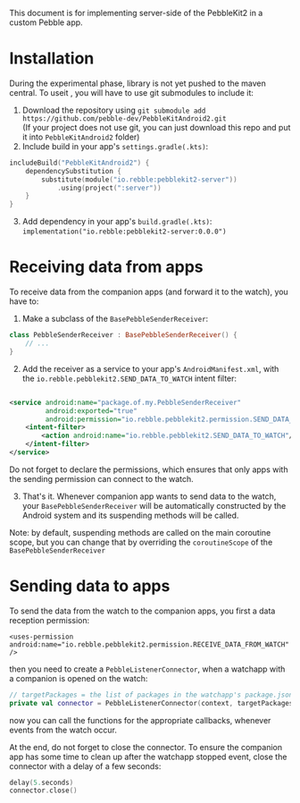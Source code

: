 This document is for implementing server-side of the PebbleKit2 in a custom Pebble app.

# Installation

During the experimental phase, library is not yet pushed to the maven central. To useit , you will have to use git
submodules
to include it:

1. Download the repository using `git submodule add https://github.com/pebble-dev/PebbleKitAndroid2.git`    
   (If your project does not use git, you can just download this repo and put it into `PebbleKitAndroid2` folder)
2. Include build in your app's `settings.gradle(.kts)`:

```kotlin
includeBuild("PebbleKitAndroid2") {
    dependencySubstitution {
        substitute(module("io.rebble:pebblekit2-server"))
            .using(project(":server"))
    }
}
```

3. Add dependency in your app's `build.gradle(.kts)`: `implementation("io.rebble:pebblekit2-server:0.0.0")`

# Receiving data from apps

To receive data from the companion apps (and forward it to the watch), you have to:

1. Make a subclass of the `BasePebbleSenderReceiver`:

```kotlin
class PebbleSenderReceiver : BasePebbleSenderReceiver() {
    // ...
}
```

2. Add the receiver as a service to your app's `AndroidManifest.xml`,
   with the `io.rebble.pebblekit2.SEND_DATA_TO_WATCH` intent filter:

```xml

<service android:name="package.of.my.PebbleSenderReceiver" 
         android:exported="true" 
         android:permission="io.rebble.pebblekit2.permission.SEND_DATA_TO_WATCH">
    <intent-filter>
        <action android:name="io.rebble.pebblekit2.SEND_DATA_TO_WATCH"/>
    </intent-filter>
</service>
```

Do not forget to declare the permissions, which ensures that only apps with the sending
permission can connect to the watch.

3. That's it. Whenever companion app wants to send data to the watch, your `BasePebbleSenderReceiver`
   will be automatically constructed by the Android system and its suspending methods will be called.

Note: by default, suspending methods are called on the main coroutine scope, but you can change that by overriding the
`coroutineScope` of the `BasePebbleSenderReceiver`

# Sending data to apps

To send the data from the watch to the companion apps, you first a data reception permission:

`<uses-permission android:name="io.rebble.pebblekit2.permission.RECEIVE_DATA_FROM_WATCH" />`

then you need to create a `PebbleListenerConnector`, when a watchapp
with a companion is opened on the watch:

```kotlin
// targetPackages = the list of packages in the watchapp's package.json
private val connector = PebbleListenerConnector(context, targetPackages)
```

now you can call the functions for the appropriate callbacks, whenever events from the watch occur.

At the end, do not forget to close the connector. To ensure the companion app has some time to clean up after
the watchapp stopped event, close the connector with a delay of a few seconds:

```kotlin
delay(5.seconds)
connector.close()
```

